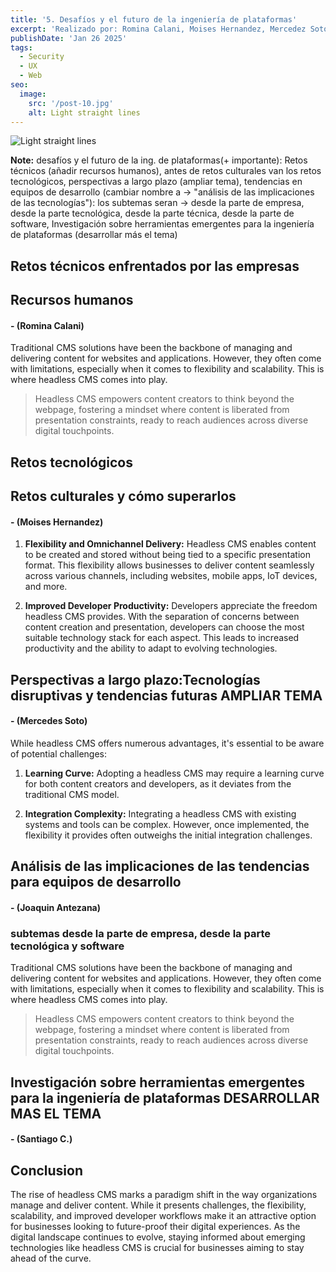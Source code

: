 ```yaml
---
title: '5. Desafíos y el futuro de la ingeniería de plataformas'
excerpt: 'Realizado por: Romina Calani, Moises Hernandez, Mercedez Soto, Joaquin Antezana y Santiago Conde. La ingeniería de plataformas enfrenta desafíos como la escalabilidad, la automatización y la adopción de DevOps. Este blog explora el presente y futuro de la disciplina, analizando tendencias clave, mejores prácticas y cómo las plataformas pueden optimizar la productividad y eficiencia en la industria tecnológica. 🚀'
publishDate: 'Jan 26 2025'
tags:
  - Security
  - UX
  - Web
seo:
  image:
    src: '/post-10.jpg'
    alt: Light straight lines
---
```


![Light straight lines](/post-10.jpg)

**Note:**  desafíos y el futuro de la ing. de plataformas(+ importante): Retos técnicos (añadir recursos humanos), antes de retos culturales van los retos tecnológicos, perspectivas a largo plazo (ampliar tema),  tendencias en equipos de desarrollo (cambiar nombre a -> "análisis de las implicaciones de las tecnologías"): los subtemas seran -> desde la parte de empresa, desde la parte  tecnológica, desde la parte técnica, desde la parte de software, Investigación sobre herramientas emergentes para la ingeniería de plataformas (desarrollar más el tema)


## **Retos técnicos enfrentados por las empresas**
## **Recursos humanos**
#### **- (Romina Calani)** 

Traditional CMS solutions have been the backbone of managing and delivering content for websites and applications. However, they often come with limitations, especially when it comes to flexibility and scalability. This is where headless CMS comes into play.

> Headless CMS empowers content creators to think beyond the webpage, fostering a mindset where content is liberated from presentation constraints, ready to reach audiences across diverse digital touchpoints.


## **Retos tecnológicos**
## **Retos culturales y cómo superarlos**
#### **- (Moises Hernandez)**


1. **Flexibility and Omnichannel Delivery:**
   Headless CMS enables content to be created and stored without being tied to a specific presentation format. This flexibility allows businesses to deliver content seamlessly across various channels, including websites, mobile apps, IoT devices, and more.

2. **Improved Developer Productivity:**
   Developers appreciate the freedom headless CMS provides. With the separation of concerns between content creation and presentation, developers can choose the most suitable technology stack for each aspect. This leads to increased productivity and the ability to adapt to evolving technologies.

## **Perspectivas a largo plazo:Tecnologías disruptivas y tendencias futuras AMPLIAR TEMA**
#### **- (Mercedes Soto)**

While headless CMS offers numerous advantages, it's essential to be aware of potential challenges:

1. **Learning Curve:**
   Adopting a headless CMS may require a learning curve for both content creators and developers, as it deviates from the traditional CMS model.

2. **Integration Complexity:**
   Integrating a headless CMS with existing systems and tools can be complex. However, once implemented, the flexibility it provides often outweighs the initial integration challenges.

## **Análisis de las implicaciones de las tendencias para equipos de desarrollo**
#### **- (Joaquin Antezana)**
### subtemas  desde la parte de empresa, desde la parte  tecnológica y software

Traditional CMS solutions have been the backbone of managing and delivering content for websites and applications. However, they often come with limitations, especially when it comes to flexibility and scalability. This is where headless CMS comes into play.

> Headless CMS empowers content creators to think beyond the webpage, fostering a mindset where content is liberated from presentation constraints, ready to reach audiences across diverse digital touchpoints.

## **Investigación sobre herramientas emergentes para la ingeniería de plataformas DESARROLLAR MAS EL TEMA**
#### **- (Santiago C.)**

## Conclusion

The rise of headless CMS marks a paradigm shift in the way organizations manage and deliver content. While it presents challenges, the flexibility, scalability, and improved developer workflows make it an attractive option for businesses looking to future-proof their digital experiences. As the digital landscape continues to evolve, staying informed about emerging technologies like headless CMS is crucial for businesses aiming to stay ahead of the curve.
